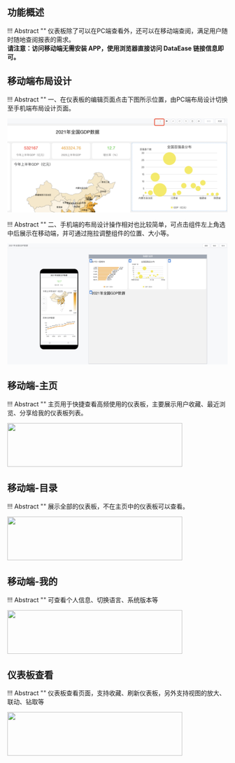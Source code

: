 ## 功能概述

!!! Abstract ""
    仪表板除了可以在PC端查看外，还可以在移动端查阅，满足用户随时随地查阅报表的需求。  
    **请注意：访问移动端无需安装 APP，使用浏览器直接访问 DataEase 链接信息即可。**

## 移动端布局设计

!!! Abstract ""
    一、在仪表板的编辑页面点击下图所示位置，由PC端布局设计切换至手机端布局设计页面。

![移动端布局设计](../img/app/移动端入口.png)

!!! Abstract ""
    二、手机端的布局设计操作相对也比较简单，可点击组件左上角选中后展示在移动端，并可通过拖拉调整组件的位置、大小等。

![移动端布局设计](../img/app/移动端布局.png)

## 移动端-主页

!!! Abstract ""
    主页用于快捷查看高频使用的仪表板，主要展示用户收藏、最近浏览、分享给我的仪表板列表。 

<img src='../../img/app/移动端-主页.png' height="100px" width="400px"/>

## 移动端-目录

!!! Abstract ""
    展示全部的仪表板，不在主页中的仪表板可以查看。

<img src='../../img/app/移动端-目录.png' height="100px" width="400px"/>

## 移动端-我的

!!! Abstract ""
    可查看个人信息、切换语言、系统版本等

<img src='../../img/app/移动端-我的.png' height="100px" width="400px"/>

## 仪表板查看

!!! Abstract ""
    仪表板查看页面，支持收藏、刷新仪表板，另外支持视图的放大、联动、钻取等

<img src='../../img/app/移动端-仪表板查看.png' height="100px" width="400px"/>
